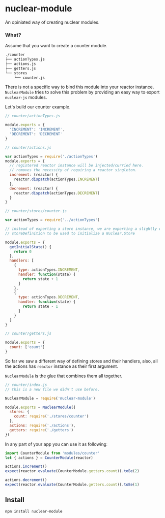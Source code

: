 # nuclear-module

An opiniated way of creating nuclear modules.

### What?

Assume that you want to create a counter module.

```bash
./counter
├── actionTypes.js
├── actions.js
├── getters.js
└── stores
    └── counter.js
```

There is not a specific way to bind this module into your reactor instance. `NuclearModule` tries to solve this problem by providing an easy way to export `nuclear-js` modules.

Let's build our counter example.

```js
// counter/actionTypes.js

module.exports = {
  'INCREMENT': 'INCREMENT',
  'DECREMENT': 'DECREMENT'
}
```

```js
// counter/actions.js

var actionTypes = require('./actionTypes')
module.exports = {
  // registered reactor instance will be injected/curried here.
  // removes the necessity of requiring a reactor singleton.
  increment: (reactor) {
    reactor.dispatch(actionTypes.INCREMENT)
  },
  decrement: (reactor) {
    reactor.dispatch(actionTypes.DECREMENT)
  }
}
```

```js
// counter/stores/counter.js

var actionTypes = require('../actionTypes')

// instead of exporting a store instance, we are exporting a slightly different
// storeDefinition to be used to initialize a Nuclear.Store

module.exports = {
  getInitialState() {
    return 0
  },
  handlers: [
    {
      type: actionTypes.INCREMENT,
      handler: function(state) {
        return state + 1
      }
    },
    {
      type: actionTypes.DECREMENT,
      handler: function(state) {
        return state - 1
      }
    }
  ]
}
```

```js
// counter/getters.js

module.exports = {
  count: ['count']
}
```

So far we saw a different way of defining stores and their handlers, also, all
the actions has `reactor` instance as their first argument.

`NuclearModule` is the glue that combines them all together.

```js
// counter/index.js
// this is a new file we didn't use before.

NuclearModule = require('nuclear-module')

module.exports = NuclearModule({
  stores: {
    count: require('./stores/counter')
  },
  actions: require('./actions'),
  getters: require('./getters')
})

```

In any part of your app you can use it as following:

```js
import CounterModule from 'modules/counter'
let { actions } = CounterModule(reactor)

actions.increment()
expect(reactor.evaluate(CounterModule.getters.count)).toBe(2)

actions.decrement()
expect(reactor.evaluate(CounterModule.getters.count)).toBe(1)
```

## Install

```
npm install nuclear-module
```

